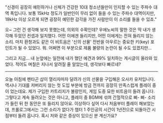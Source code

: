 "신경이 굉장히 예민하거나 신체가 건강한 10대 청소년들만이 인지할 수 있는 주파수 대역 폭입니다. 보통 15kHz 정도가 일반인이 무리 없이 들을 수 있는 주파수 대역이지만, 19kHz 이상 오르게 되면 굉장히 예민한 감각을 가진 사람만이 이 소리를 들을 수 있죠." 

오~ 그런 건 생각해 보지 못했는데, 의외의 수확인데? 
우에노씨의 말한 것은 딱 내가 생각해 두었던 컨셉과 일치했다. 어떤 이에겐 들리지만, 어떤 이에게는 전혀 들리지 않는 소리. 
마치 환청과도 같은 이 비트음은 '신의 선물' 전반을 아우르는 중요한 키(key) 포인트가 될 수 있었다. 뭐. 어쩌면 이 부분으로 제품 불량의 논란이 될 수도 있겠지만... 

그리고 지금... 
내 눈앞에는 일전에 내가 했던 예견과 99% 일치하는 게시글이 올라와 있었다. 
적어도 며칠은 지나서 알려질 줄 알았는데, 생각보다 빠르네? 

--- 

오늘 아침에 펜타곤 샵이 열리자마자 달려가 신의 선물을 구입해온 오사카 유저입니다. 
역시나 기대를 저버리지 않는 첫 도입 부분에 방금 전까지 굉장히 만족스럽게 플레이 중이 었는데요. 
제가 구입한 카트리지가 불량인지, 게임 도중 묘한 비트음이 들려 옵니다. 
그렇다고 계속 들려오는 것은 아니고, 플레이 중 BGM에 섞여 간헐적으로 삐- 삐- 소리가 들린 뒤 한 동안은 또 들리지 않아요. 
이상하다 싶어 다시 처음부터 플레이 해보았는데, 프롤로그에서는 그런 소리가 없다가 챕터 1 주인공의 시간이 1년전으로 되돌아간 시점부터 들려 옵니다. 
혹시 저와 같은 증상이 있으신 분 계신가요? 